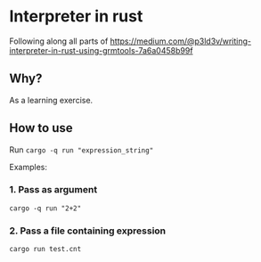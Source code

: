 # Interpreter in rust
Following along all parts of https://medium.com/@p3ld3v/writing-interpreter-in-rust-using-grmtools-7a6a0458b99f

## Why?
As a learning exercise.

## How to use
Run `cargo -q run "expression_string"`

Examples:
### 1. Pass as argument
```
cargo -q run "2+2"
```

### 2. Pass a file containing expression
```
cargo run test.cnt
```